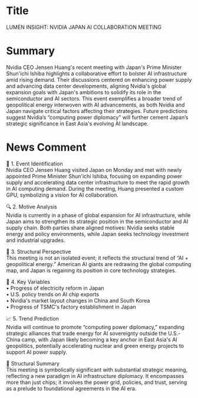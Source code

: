 # Title
LUMEN INSIGHT: NVIDIA JAPAN AI COLLABORATION MEETING

# Summary
Nvidia CEO Jensen Huang's recent meeting with Japan's Prime Minister Shun'ichi Ishiba highlights a collaborative effort to bolster AI infrastructure amid rising demand. Their discussions centered on enhancing power supply and advancing data center developments, aligning Nvidia's global expansion goals with Japan's ambitions to solidify its role in the semiconductor and AI sectors. This event exemplifies a broader trend of geopolitical energy interwoven with AI advancements, as both Nvidia and Japan navigate critical factors affecting their strategies. Future predictions suggest Nvidia’s “computing power diplomacy” will further cement Japan’s strategic significance in East Asia's evolving AI landscape.

# News Comment
🧠 1. Event Identification  
Nvidia CEO Jensen Huang visited Japan on Monday and met with newly appointed Prime Minister Shun'ichi Ishiba, focusing on expanding power supply and accelerating data center infrastructure to meet the rapid growth in AI computing demand. During the meeting, Huang presented a custom GPU, symbolizing a vision for AI collaboration.

🔍 2. Motive Analysis  
Nvidia is currently in a phase of global expansion for AI infrastructure, while Japan aims to strengthen its strategic position in the semiconductor and AI supply chain. Both parties share aligned motives: Nvidia seeks stable energy and policy environments, while Japan seeks technology investment and industrial upgrades.

🧩 3. Structural Perspective  
This meeting is not an isolated event; it reflects the structural trend of “AI + geopolitical energy.” American AI giants are redrawing the global computing map, and Japan is regaining its position in core technology strategies.

🧮 4. Key Variables  
• Progress of electricity reform in Japan  
• U.S. policy trends on AI chip exports  
• Nvidia's market layout changes in China and South Korea  
• Progress of TSMC's factory establishment in Japan  

📈 5. Trend Prediction  
Nvidia will continue to promote “computing power diplomacy,” expanding strategic alliances that trade energy for AI sovereignty outside the U.S.-China camp, with Japan likely becoming a key anchor in East Asia's AI geopolitics, potentially accelerating nuclear and green energy projects to support AI power supply.

🧭 Structural Summary  
This meeting is symbolically significant with substantial strategic meaning, reflecting a new paradigm in AI infrastructure diplomacy. It encompasses more than just chips; it involves the power grid, policies, and trust, serving as a prelude to foundational agreements in the AI era.

